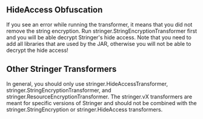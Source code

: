 ## HideAccess Obfuscation
If you see an error while running the transformer, it means that you did not remove the string encryption. Run stringer.StringEncryptionTransformer first and you will be able decrypt Stringer's hide access. Note that you need to add all libraries that are used by the JAR, otherwise you will not be able to decrypt the hide access!

## Other Stringer Transformers
In general, you should only use stringer.HideAccessTransformer, stringer.StringEncryptionTransformer, and stringer.ResourceEncryptionTransformer. The stringer.vX transformers are meant for specific versions of Stringer and should not be combined with the stringer.StringEncryption or stringer.HideAccess transformers.
